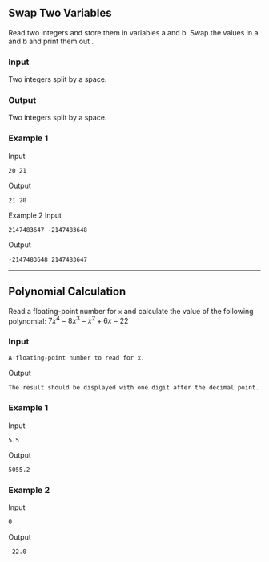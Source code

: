 ## Swap Two Variables
Read two integers and store them in variables a and b.
Swap the values in a and b and print them out .
### Input
Two integers split by a space.
### Output
Two integers split by a space.
### Example 1
Input

    20 21
Output

    21 20
Example 2
Input

    2147483647 -2147483648
Output

    -2147483648 2147483647
---
## Polynomial Calculation
Read a floating-point number for `x` and calculate the value of the following polynomial:
$7x^4-8x^3-x^2+6x-22$
### Input

    A floating-point number to read for x.
Output

    The result should be displayed with one digit after the decimal point.
### Example 1
Input

    5.5
Output

    5055.2
### Example 2
Input

    0
Output

    -22.0

